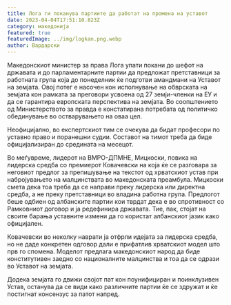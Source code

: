 ```yaml
---
title: Лога ги поканува партиите да работат на промена на уставот
date: 2023-04-04T17:51:10.823Z
category: македонија
featured: true
featuredImage: ../img/logkan.png.webp
author: Вардарски
---
```


Македонскиот министер за права Лога упати покани до шефот на државата и до парламентарните партии да предложат претставници за работната група која до понеделник ќе подготви амандмани на Уставот на земјата. Овој потег е насочен кон исполнување на обврската на земјата кон рамката за преговори усвоена од 27 земји-членки на ЕУ и да се гарантира европската перспектива на земјата. Во соопштението од Министерството за правда е констатирана потребата од политичко обединување во остварувањето на оваа цел.

Неофицијално, во експертскиот тим се очекува да бидат професори по уставно право и поранешни судии. Составот на тимот треба да биде официјализиран до средината на месецот.

Во меѓувреме, лидерот на ВМРО-ДПМНЕ, Мицкоски, повика на лидерска средба со премиерот Ковачевски на која ќе се разговара за неговиот предлог за препишување на текстот од хрватскиот устав при набројувањето на малцинствата во македонската преамбула. Мицкоски смета дека тоа треба да се направи преку лидерска или директна средба, а не преку претставници во владина работна група. Предлогот беше одбиен од албанските партии кои тврдат дека е во спротивност со Рамковниот договор и ја редефинира државата. Тие, пак, стојат на своите барања уставните измени да го користат албанскиот јазик како официјален.

Ковачевски во неколку наврати ја отфрли идејата за лидерска средба, но не даде конкретен одговор дали е прифатлив хрватскиот модел што прв го спомена. Моделот предлага македонскиот народ да биде конститутивен заедно со националните малцинства и тоа да се одрази во Уставот на земјата.

Додека земјата го движи својот пат кон поунифициран и поинклузивен Устав, останува да се види како различните партии ќе се здружат и ќе постигнат консензус за патот напред.
